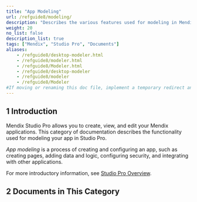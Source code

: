 ```yaml
---
title: "App Modeling"
url: /refguide8/modeling/
description: "Describes the various features used for modeling in Mendix Studio Pro, including document templates, the domain model, microflows, modules, pages, and security."
weight: 20
no_list: false
description_list: true 
tags: ["Mendix", "Studio Pro", "Documents"]
aliases:
    - /refguide8/desktop-modeler.html
    - /refguide8/modeler.html
    - /refguide8/Modeler.html
    - /refguide8/desktop-modeler
    - /refguide8/modeler
    - /refguide8/Modeler
#If moving or renaming this doc file, implement a temporary redirect and let the respective team know they should update the URL in the product. See Mapping to Products for more details.1 Introduction
---
```


## 1 Introduction

Mendix Studio Pro allows you to create, view, and edit your Mendix applications. This category of documentation describes the functionality used for modeling your app in Studio Pro. 

*App modeling* is a process of creating and configuring an app, such as creating pages, adding data and logic, configuring security, and integrating with other applications. 

For more introductory information, see [Studio Pro Overview](/refguide8/studio-pro-overview/).

## 2 Documents in This Category
